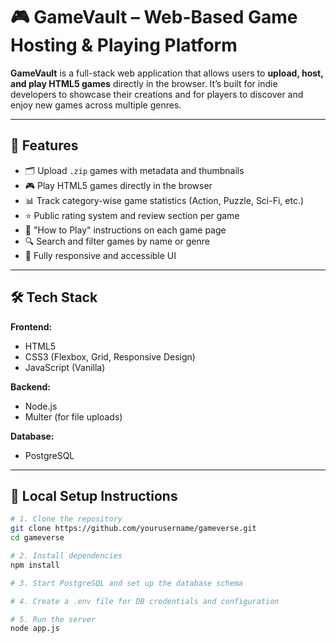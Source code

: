 # 🎮 GameVault – Web-Based Game Hosting & Playing Platform

**GameVault** is a full-stack web application that allows users to **upload, host, and play HTML5 games** directly in the browser. It’s built for indie developers to showcase their creations and for players to discover and enjoy new games across multiple genres.

---

## 🚀 Features

- 🗂️ Upload `.zip` games with metadata and thumbnails
- 🎮 Play HTML5 games directly in the browser
- 📊 Track category-wise game statistics (Action, Puzzle, Sci-Fi, etc.)
- ⭐ Public rating system and review section per game
- 📄 "How to Play" instructions on each game page
- 🔍 Search and filter games by name or genre
- 📱 Fully responsive and accessible UI

---

## 🛠️ Tech Stack

**Frontend:**
- HTML5  
- CSS3 (Flexbox, Grid, Responsive Design)  
- JavaScript (Vanilla)

**Backend:**
- Node.js  
- Multer (for file uploads)

**Database:**
- PostgreSQL

---

## 🧪 Local Setup Instructions

```bash
# 1. Clone the repository
git clone https://github.com/yourusername/gameverse.git
cd gameverse

# 2. Install dependencies
npm install

# 3. Start PostgreSQL and set up the database schema

# 4. Create a .env file for DB credentials and configuration

# 5. Run the server
node app.js
